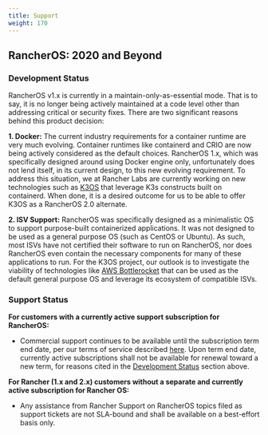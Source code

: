 ```yaml
---
title: Support
weight: 170
---
```


## RancherOS: 2020 and Beyond

### Development Status

RancherOS v1.x is currently in a maintain-only-as-essential mode. That is to say, it is no longer being actively maintained at a code level other than addressing critical or security fixes. There are two significant reasons behind this product decision:

**1. Docker:**  The current industry requirements for a container runtime are very much evolving. Container runtimes like containerd and CRIO are now being actively considered as the default choices. RancherOS 1.x, which  was specifically designed around using Docker engine only, unfortunately does not lend itself, in its current design, to this new evolving requirement. To address this situation, we at Rancher Labs are currently working on new technologies such as [K3OS](https://k3os.io/) that leverage K3s constructs built on containerd. When done, it is a desired outcome for us to be able to offer K3OS as a RancherOS 2.0 alternate.

**2. ISV Support:** RancherOS was specifically designed as a minimalistic OS to support purpose-built containerized applications. It was not designed to be used as a general purpose OS (such as CentOS or Ubuntu). As such, most ISVs have not certified their software to run on RancherOS, nor does RancherOS even contain the necessary components for many of these applications to run. For the K3OS project, our outlook is to investigate the viability of technologies like [AWS Bottlerocket](https://aws.amazon.com/bottlerocket/) that can be used as the default general purpose OS and leverage its ecosystem of compatible ISVs.

### Support Status

**For customers with a currently active support subscription for RancherOS:**

- Commercial support continues to be available until the subscription term end date, per our terms of service described [here](https://rancher.com/support-maintenance-terms/). Upon term end date, currently active subscriptions shall not be available for renewal toward a new term, for reasons cited in the [Development Status](#development-status) section above.

**For Rancher (1.x and 2.x) customers without a separate and currently active subscription for Rancher OS:**

- Any assistance from Rancher Support on RancherOS topics filed as support tickets are not SLA-bound and shall be available on a best-effort basis only.